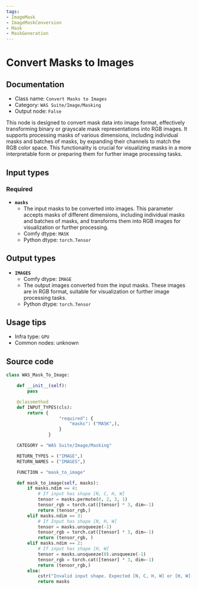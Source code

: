 ```yaml
---
tags:
- ImageMask
- ImageMaskConversion
- Mask
- MaskGeneration
---
```


# Convert Masks to Images
## Documentation
- Class name: `Convert Masks to Images`
- Category: `WAS Suite/Image/Masking`
- Output node: `False`

This node is designed to convert mask data into image format, effectively transforming binary or grayscale mask representations into RGB images. It supports processing masks of various dimensions, including individual masks and batches of masks, by expanding their channels to match the RGB color space. This functionality is crucial for visualizing masks in a more interpretable form or preparing them for further image processing tasks.
## Input types
### Required
- **`masks`**
    - The input masks to be converted into images. This parameter accepts masks of different dimensions, including individual masks and batches of masks, and transforms them into RGB images for visualization or further processing.
    - Comfy dtype: `MASK`
    - Python dtype: `torch.Tensor`
## Output types
- **`IMAGES`**
    - Comfy dtype: `IMAGE`
    - The output images converted from the input masks. These images are in RGB format, suitable for visualization or further image processing tasks.
    - Python dtype: `torch.Tensor`
## Usage tips
- Infra type: `GPU`
- Common nodes: unknown


## Source code
```python
class WAS_Mask_To_Image:

    def __init__(self):
        pass

    @classmethod
    def INPUT_TYPES(cls):
        return {
                    "required": {
                        "masks": ("MASK",),
                    }
                }

    CATEGORY = "WAS Suite/Image/Masking"

    RETURN_TYPES = ("IMAGE",)
    RETURN_NAMES = ("IMAGES",)

    FUNCTION = "mask_to_image"

    def mask_to_image(self, masks):
        if masks.ndim == 4:
            # If input has shape [N, C, H, W]
            tensor = masks.permute(0, 2, 3, 1)
            tensor_rgb = torch.cat([tensor] * 3, dim=-1)
            return (tensor_rgb,)
        elif masks.ndim == 3:
            # If Input has shape [N, H, W]
            tensor = masks.unsqueeze(-1)
            tensor_rgb = torch.cat([tensor] * 3, dim=-1)
            return (tensor_rgb, )
        elif masks.ndim == 2:
            # If input has shape [H, W]
            tensor = masks.unsqueeze(0).unsqueeze(-1)
            tensor_rgb = torch.cat([tensor] * 3, dim=-1)
            return (tensor_rgb,)
        else:
            cstr("Invalid input shape. Expected [N, C, H, W] or [H, W].").error.print()
            return masks

```
